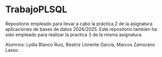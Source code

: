 # TrabajoPLSQL
Repositorio empleado para llevar a cabo la práctica 2 de la asignatura aplicaciones de bases de datos 2024/2025.
Este repositorio tambien ha sido empleado para realizar la practica 3 de la misma asignatura.

Alumnos: Lydia Blanco Ruiz, Beatriz Llorente García, Marcos Zamorano Lasso.
